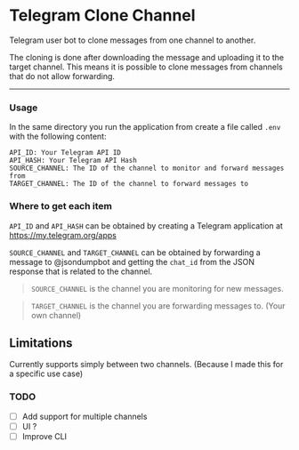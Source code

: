 # Telegram Clone Channel

Telegram user bot to clone messages from one channel to another.

The cloning is done after downloading the message and uploading it to the target channel. This means it is possible to
clone messages from channels that do not allow forwarding.

---

### Usage

In the same directory you run the application from create a file called `.env` with the following content:

```
API_ID: Your Telegram API ID
API_HASH: Your Telegram API Hash
SOURCE_CHANNEL: The ID of the channel to monitor and forward messages from
TARGET_CHANNEL: The ID of the channel to forward messages to
```

### Where to get each item

`API_ID` and `API_HASH` can be obtained by creating a Telegram application at https://my.telegram.org/apps

`SOURCE_CHANNEL` and `TARGET_CHANNEL` can be obtained by forwarding a message to @jsondumpbot and getting the `chat_id`
from the JSON response that is related to the channel.

> `SOURCE_CHANNEL` is the channel you are monitoring for new messages.

> `TARGET_CHANNEL` is the channel you are forwarding messages to. (Your own channel)

## Limitations

Currently supports simply between two channels. (Because I made this for a specific use case)

### TODO
- [ ] Add support for multiple channels
- [ ] UI ?
- [ ] Improve CLI
